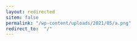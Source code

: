 ```yaml
---
layout: redirected
sitem: false
permalink: "/wp-content/uploads/2021/05/a.png"
redirect_to:  "/"
---
```

